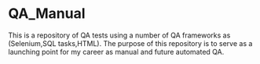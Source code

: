 # QA_Manual
This is a repository of QA tests using a number of QA frameworks as (Selenium,SQL tasks,HTML). The purpose of this repository is to serve as a launching point for my career as manual and future automated QA.
